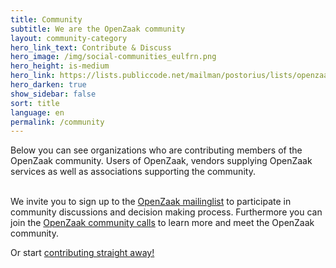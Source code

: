 ```yaml
---
title: Community
subtitle: We are the OpenZaak community
layout: community-category
hero_link_text: Contribute & Discuss
hero_image: /img/social-communities_eulfrn.png
hero_height: is-medium
hero_link: https://lists.publiccode.net/mailman/postorius/lists/openzaak-discuss.lists.publiccode.net/
hero_darken: true
show_sidebar: false
sort: title
language: en
permalink: /community
---
```

<section>
Below you can see organizations who are contributing members of the OpenZaak community. Users of OpenZaak, vendors supplying OpenZaak services as well as associations supporting the community.
</section>
<br/>
<section>
<p>We invite you to sign up to the <a href="https://lists.publiccode.net/mailman/postorius/lists/openzaak-discuss.lists.publiccode.net/">OpenZaak mailinglist</a> to participate in community discussions and decision making process. Furthermore you can join the <a href="#">OpenZaak community calls</a> to learn more and meet the OpenZaak community.</p>

Or start <a href="https://github.com/open-zaak/open-zaak/blob/master/CONTRIBUTING.md">contributing straight away!</a>

</section>
